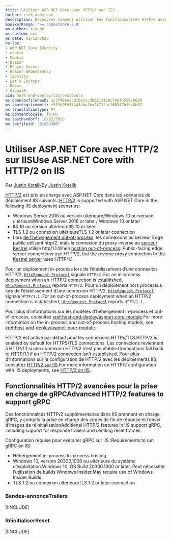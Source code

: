 ```yaml
---
title: Utiliser ASP.NET Core avec HTTP/2 sur IIS
author: rick-anderson
description: Découvrez comment utiliser les fonctionnalités HTTP/2 avec IIS.
monikerRange: '>= aspnetcore-5.0'
ms.author: riande
ms.custom: mvc
ms.date: 01/13/2020
no-loc:
- ASP.NET Core Identity
- cookie
- Cookie
- Blazor
- Blazor Server
- Blazor WebAssembly
- Identity
- Let's Encrypt
- Razor
- SignalR
uid: host-and-deploy/iis/protocols
ms.openlocfilehash: 1c3748eeead1b8cccdb6112150cf90fb5597b689
ms.sourcegitcommit: e519d95d17443abafba8f712ac168347b15c8b57
ms.translationtype: MT
ms.contentlocale: fr-FR
ms.lasthandoff: 10/02/2020
ms.locfileid: "91654380"
---
```

# <a name="use-aspnet-core-with-http2-on-iis"></a><span data-ttu-id="83b75-103">Utiliser ASP.NET Core avec HTTP/2 sur IIS</span><span class="sxs-lookup"><span data-stu-id="83b75-103">Use ASP.NET Core with HTTP/2 on IIS</span></span>

<span data-ttu-id="83b75-104">Par [Justin Kotalik](https://github.com/jkotalik)</span><span class="sxs-lookup"><span data-stu-id="83b75-104">By [Justin Kotalik](https://github.com/jkotalik)</span></span>

<span data-ttu-id="83b75-105">[HTTP/2](https://httpwg.org/specs/rfc7540.html) est pris en charge avec ASP.NET Core dans les scénarios de déploiement IIS suivants :</span><span class="sxs-lookup"><span data-stu-id="83b75-105">[HTTP/2](https://httpwg.org/specs/rfc7540.html) is supported with ASP.NET Core in the following IIS deployment scenarios:</span></span>

* <span data-ttu-id="83b75-106">Windows Server 2016 ou version ultérieure/Windows 10 ou version ultérieure</span><span class="sxs-lookup"><span data-stu-id="83b75-106">Windows Server 2016 or later / Windows 10 or later</span></span>
* <span data-ttu-id="83b75-107">IIS 10 ou version ultérieure</span><span class="sxs-lookup"><span data-stu-id="83b75-107">IIS 10 or later</span></span>
* <span data-ttu-id="83b75-108">TLS 1.2 ou connexion ultérieure</span><span class="sxs-lookup"><span data-stu-id="83b75-108">TLS 1.2 or later connection</span></span>
* <span data-ttu-id="83b75-109">Lors [de l’hébergement out-of-process](xref:host-and-deploy/iis/index#out-of-process-hosting-model): les connexions au serveur Edge public utilisent http/2, mais la connexion du proxy inverse au [serveur Kestrel](xref:fundamentals/servers/kestrel) utilise http/1.1.</span><span class="sxs-lookup"><span data-stu-id="83b75-109">When [hosting out-of-process](xref:host-and-deploy/iis/index#out-of-process-hosting-model): Public-facing edge server connections use HTTP/2, but the reverse proxy connection to the [Kestrel server](xref:fundamentals/servers/kestrel) uses HTTP/1.1.</span></span>

<span data-ttu-id="83b75-110">Pour un déploiement in-process lors de l’établissement d’une connexion HTTP/2, [`HttpRequest.Protocol`](xref:Microsoft.AspNetCore.Http.HttpRequest.Protocol*) signale `HTTP/2` .</span><span class="sxs-lookup"><span data-stu-id="83b75-110">For an in-process deployment when an HTTP/2 connection is established, [`HttpRequest.Protocol`](xref:Microsoft.AspNetCore.Http.HttpRequest.Protocol*) reports `HTTP/2`.</span></span> <span data-ttu-id="83b75-111">Pour un déploiement hors processus lors de l’établissement d’une connexion HTTP/2, [`HttpRequest.Protocol`](xref:Microsoft.AspNetCore.Http.HttpRequest.Protocol*) signale `HTTP/1.1` .</span><span class="sxs-lookup"><span data-stu-id="83b75-111">For an out-of-process deployment when an HTTP/2 connection is established, [`HttpRequest.Protocol`](xref:Microsoft.AspNetCore.Http.HttpRequest.Protocol*) reports `HTTP/1.1`.</span></span>

<span data-ttu-id="83b75-112">Pour plus d’informations sur les modèles d’hébergement in-process et out-of-process, consultez <xref:host-and-deploy/aspnet-core-module>.</span><span class="sxs-lookup"><span data-stu-id="83b75-112">For more information on the in-process and out-of-process hosting models, see <xref:host-and-deploy/aspnet-core-module>.</span></span>

<span data-ttu-id="83b75-113">HTTP/2 est activé par défaut pour les connexions HTTPs/TLS.</span><span class="sxs-lookup"><span data-stu-id="83b75-113">HTTP/2 is enabled by default for HTTPS/TLS connections.</span></span> <span data-ttu-id="83b75-114">Les connexions reviennent à HTTP/1.1 si une connexion HTTP/2 n’est pas établie.</span><span class="sxs-lookup"><span data-stu-id="83b75-114">Connections fall back to HTTP/1.1 if an HTTP/2 connection isn't established.</span></span> <span data-ttu-id="83b75-115">Pour plus d’informations sur la configuration de HTTP/2 avec les déploiements IIS, consultez [HTTP/2 sur IIS](/iis/get-started/whats-new-in-iis-10/http2-on-iis).</span><span class="sxs-lookup"><span data-stu-id="83b75-115">For more information on HTTP/2 configuration with IIS deployments, see [HTTP/2 on IIS](/iis/get-started/whats-new-in-iis-10/http2-on-iis).</span></span>

## <a name="advanced-http2-features-to-support-grpc"></a><span data-ttu-id="83b75-116">Fonctionnalités HTTP/2 avancées pour la prise en charge de gRPC</span><span class="sxs-lookup"><span data-stu-id="83b75-116">Advanced HTTP/2 features to support gRPC</span></span>

<span data-ttu-id="83b75-117">Des fonctionnalités HTTP/2 supplémentaires dans IIS prennent en charge gRPC, y compris la prise en charge des codes de fin de réponse et l’envoi d’images de réinitialisation</span><span class="sxs-lookup"><span data-stu-id="83b75-117">Additional HTTP/2 features in IIS support gRPC, including support for response trailers and sending reset frames.</span></span>

<span data-ttu-id="83b75-118">Configuration requise pour exécuter gRPC sur IIS :</span><span class="sxs-lookup"><span data-stu-id="83b75-118">Requirements to run gRPC on IIS:</span></span>

* <span data-ttu-id="83b75-119">Hébergement in-process.</span><span class="sxs-lookup"><span data-stu-id="83b75-119">In-process hosting.</span></span>
* <span data-ttu-id="83b75-120">Windows 10, version 20300,1000 ou ultérieure du système d’exploitation.</span><span class="sxs-lookup"><span data-stu-id="83b75-120">Windows 10, OS Build 20300.1000 or later.</span></span> <span data-ttu-id="83b75-121">Peut nécessiter l’utilisation de builds Windows Insider.</span><span class="sxs-lookup"><span data-stu-id="83b75-121">May require use of Windows Insider Builds.</span></span>
* <span data-ttu-id="83b75-122">TLS 1.2 ou connexion ultérieure</span><span class="sxs-lookup"><span data-stu-id="83b75-122">TLS 1.2 or later connection</span></span>

### <a name="trailers"></a><span data-ttu-id="83b75-123">Bandes-annonce</span><span class="sxs-lookup"><span data-stu-id="83b75-123">Trailers</span></span>

[!INCLUDE[](~/includes/trailers.md)]

### <a name="reset"></a><span data-ttu-id="83b75-124">Réinitialiser</span><span class="sxs-lookup"><span data-stu-id="83b75-124">Reset</span></span>

[!INCLUDE[](~/includes/reset.md)]
